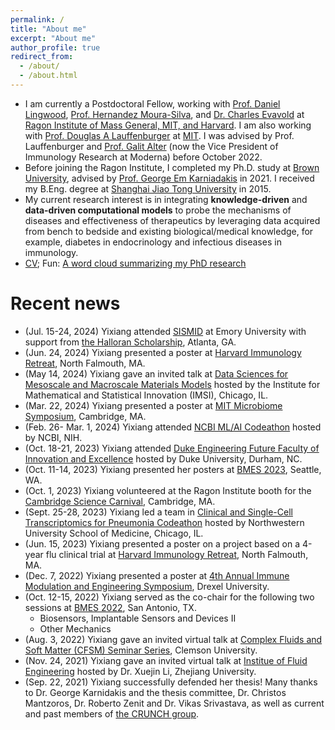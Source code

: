 ```yaml
---
permalink: /
title: "About me"
excerpt: "About me"
author_profile: true
redirect_from: 
  - /about/
  - /about.html
---
```


<!--- Please consider to submit to our special issue on *Molecular and Cellular Biomechanics*: [Physics-informed machine learning for biomechanics and bio-fluid dynamics](https://www.techscience.com/mcb/special_detail/physics_machine-learning). The deadline is **May 31, 2024**.-->
- I am currently a Postdoctoral Fellow, working with [Prof. Daniel Lingwood](https://ragoninstitute.org/lingwood/), [Prof. Hernandez Moura-Silva](https://biology.mit.edu/profile/hernandez-moura-silva/), and [Dr. Charles Evavold](https://ragoninstitute.org/evavold/) at [Ragon Institute of Mass General, MIT, and Harvard](https://ragoninstitute.org/). I am also working with [Prof. Douglas A Lauffenburger](http://web.mit.edu/dallab/people/index.html) at [MIT](https://www.mit.edu/). I was advised by Prof. Lauffenburger and [Prof. Galit Alter](https://researchers.mgh.harvard.edu/profile/3588853/Galit-Alter) (now the Vice President of Immunology Research at Moderna) before October 2022.
- Before joining the Ragon Institute, I completed my Ph.D. study at [Brown University](https://www.brown.edu/), advised by [Prof. George Em Karniadakis](https://www.brown.edu/research/projects/crunch/george-karniadakis) in 2021. I received my B.Eng. degree at [Shanghai Jiao Tong University](https://en.sjtu.edu.cn/) in 2015.
- My current research interest is in integrating **knowledge-driven** and **data-driven computational models** to probe the mechanisms of diseases and effectiveness of therapeutics by leveraging data acquired from bench to bedside and existing biological/medical knowledge, for example, diabetes in endocrinology and infectious diseases in immunology.
- [CV](http://yixiangd.github.io/files/YixiangDeng_CV.pdf); Fun: [A word cloud summarizing my PhD research](../images/word_cloud.pdf)

Recent news
===========
- (Jul. 15-24, 2024) Yixiang attended [SISMID](https://sph.emory.edu/SISMID/index.html) at Emory University with support from [the Halloran Scholarship](https://sph.emory.edu/SISMID/scholarships/index.html), Atlanta, GA.
- (Jun. 24, 2024) Yixiang presented a poster at [Harvard Immunology Retreat](https://immunology.hms.harvard.edu/), North Falmouth, MA.
- (May 14, 2024) Yixiang gave an invited talk at [Data Sciences for Mesoscale and Macroscale Materials Models](https://www.imsi.institute/activities/data-driven-materials-informatics/data-sciences-for-mesoscale-and-macroscale-materials-models/) hosted by the Institute for Mathematical and Statistical Innovation (IMSI), Chicago, IL.
- (Mar. 22, 2024) Yixiang presented a poster at [MIT Microbiome Symposium](https://sites.mit.edu/microbiome-club/about-2/), Cambridge, MA.
- (Feb. 26- Mar. 1, 2024) Yixiang attended [NCBI ML/AI Codeathon](https://ncbiinsights.ncbi.nlm.nih.gov/2024/03/05/celebrating-transparent-ml-ai-solutions-codeathon/) hosted by NCBI, NIH.
- (Oct. 18-21, 2023) Yixiang attended [Duke Engineering Future Faculty of Innovation and Excellence](https://sites.google.com/view/duke-engineering-define/home) hosted by Duke University, Durham, NC.
- (Oct. 11-14, 2023) Yixiang presented her posters at [BMES 2023](https://www.bmes.org/annualmeeting), Seattle, WA.
- (Oct. 1, 2023) Yixiang volunteered at the Ragon Institute booth for the [Cambridge Science Carnival](https://cambridgesciencefestival.org/), Cambridge, MA.
- (Sept. 25-28, 2023) Yixiang led a team in [Clinical and Single-Cell Transcriptomics for Pneumonia Codeathon](https://script.northwestern.edu/codeathon/) hosted by Northwestern University School of Medicine, Chicago, IL.
- (Jun. 15, 2023) Yixiang presented a poster on a project based on a 4-year flu clinical trial at [Harvard Immunology Retreat](https://immunology.hms.harvard.edu/), North Falmouth, MA.
- (Dec. 7, 2022) Yixiang presented a poster at [4th Annual Immune Modulation and Engineering Symposium](https://drexel.edu/biomed/research-and-design/overview/IMES2022/), Drexel University.
- (Oct. 12-15, 2022) Yixiang served as the co-chair for the following two sessions at [BMES 2022](https://www.bmes.org/annualmeeting), San Antonio, TX.
   - Biosensors, Implantable Sensors and Devices II 
   - Other Mechanics
- (Aug. 3, 2022) Yixiang gave an invited virtual talk at [Complex Fluids and Soft Matter (CFSM) Seminar Series](https://cecas.clemson.edu/zhenli/cfsm/), Clemson University.
- (Nov. 24, 2021) Yixiang gave an invited virtual talk at [Institue of Fluid Engineering](http://www.zjufluid.org/) hosted by Dr. Xuejin Li, Zhejiang University.
- (Sep. 22, 2021) Yixiang successfully defended her thesis! Many thanks to Dr. George Karnidakis and the thesis committee, Dr. Christos Mantzoros, Dr. Roberto Zenit and Dr. Vikas Srivastava, as well as current and past members of [the CRUNCH group](https://www.brown.edu/research/projects/crunch/).
